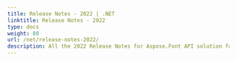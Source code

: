 ```yaml
---
title: Release Notes - 2022 | .NET
linktitle: Release Notes - 2022
type: docs
weight: 80
url: /net/release-notes-2022/
description: All the 2022 Release Notes for Aspose.Font API solution for .NET are collected in this chapter of the documentation divided by the versions.
---
```




